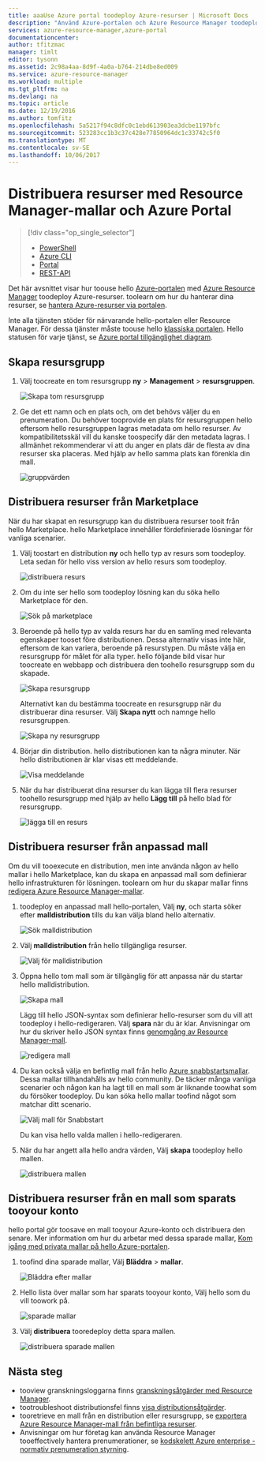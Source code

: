 ```yaml
---
title: aaaUse Azure portal toodeploy Azure-resurser | Microsoft Docs
description: "Använd Azure-portalen och Azure Resource Manager toodeploy dina resurser."
services: azure-resource-manager,azure-portal
documentationcenter: 
author: tfitzmac
manager: timlt
editor: tysonn
ms.assetid: 2c98a4aa-8d9f-4a0a-b764-214dbe8ed009
ms.service: azure-resource-manager
ms.workload: multiple
ms.tgt_pltfrm: na
ms.devlang: na
ms.topic: article
ms.date: 12/19/2016
ms.author: tomfitz
ms.openlocfilehash: 5a5217f94c8dfc0c1ebd613903ea3dcbe1197bfc
ms.sourcegitcommit: 523283cc1b3c37c428e77850964dc1c33742c5f0
ms.translationtype: MT
ms.contentlocale: sv-SE
ms.lasthandoff: 10/06/2017
---
```

# <a name="deploy-resources-with-resource-manager-templates-and-azure-portal"></a>Distribuera resurser med Resource Manager-mallar och Azure Portal
> [!div class="op_single_selector"]
> * [PowerShell](resource-group-template-deploy.md)
> * [Azure CLI](resource-group-template-deploy-cli.md)
> * [Portal](resource-group-template-deploy-portal.md)
> * [REST-API](resource-group-template-deploy-rest.md)
> 
> 

Det här avsnittet visar hur toouse hello [Azure-portalen](https://portal.azure.com) med [Azure Resource Manager](resource-group-overview.md) toodeploy Azure-resurser. toolearn om hur du hanterar dina resurser, se [hantera Azure-resurser via portalen](resource-group-portal.md).

Inte alla tjänsten stöder för närvarande hello-portalen eller Resource Manager. För dessa tjänster måste toouse hello [klassiska portalen](https://manage.windowsazure.com). Hello statusen för varje tjänst, se [Azure portal tillgänglighet diagram](https://azure.microsoft.com/features/azure-portal/availability/).

## <a name="create-resource-group"></a>Skapa resursgrupp
1. Välj toocreate en tom resursgrupp **ny** > **Management** > **resursgruppen**.
   
    ![Skapa tom resursgrupp](./media/resource-group-template-deploy-portal/create-empty-group.png)
2. Ge det ett namn och en plats och, om det behövs väljer du en prenumeration. Du behöver tooprovide en plats för resursgruppen hello eftersom hello resursgruppen lagras metadata om hello resurser. Av kompatibilitetsskäl vill du kanske toospecify där den metadata lagras. I allmänhet rekommenderar vi att du anger en plats där de flesta av dina resurser ska placeras. Med hjälp av hello samma plats kan förenkla din mall.
   
    ![gruppvärden](./media/resource-group-template-deploy-portal/set-group-properties.png)

## <a name="deploy-resources-from-marketplace"></a>Distribuera resurser från Marketplace
När du har skapat en resursgrupp kan du distribuera resurser tooit från hello Marketplace. hello Marketplace innehåller fördefinierade lösningar för vanliga scenarier.

1. Välj toostart en distribution **ny** och hello typ av resurs som toodeploy. Leta sedan för hello viss version av hello resurs som toodeploy.
   
    ![distribuera resurs](./media/resource-group-template-deploy-portal/deploy-resource.png)
2. Om du inte ser hello som toodeploy lösning kan du söka hello Marketplace för den.
   
    ![Sök på marketplace](./media/resource-group-template-deploy-portal/search-resource.png)
3. Beroende på hello typ av valda resurs har du en samling med relevanta egenskaper tooset före distributionen. Dessa alternativ visas inte här, eftersom de kan variera, beroende på resurstypen. Du måste välja en resursgrupp för målet för alla typer. hello följande bild visar hur toocreate en webbapp och distribuera den toohello resursgrupp som du skapade.
   
    ![Skapa resursgrupp](./media/resource-group-template-deploy-portal/select-existing-group.png)
   
    Alternativt kan du bestämma toocreate en resursgrupp när du distribuerar dina resurser. Välj **Skapa nytt** och namnge hello resursgruppen.
   
    ![Skapa ny resursgrupp](./media/resource-group-template-deploy-portal/select-new-group.png)
4. Börjar din distribution. hello distributionen kan ta några minuter. När hello distributionen är klar visas ett meddelande.
   
    ![Visa meddelande](./media/resource-group-template-deploy-portal/view-notification.png)
5. När du har distribuerat dina resurser du kan lägga till flera resurser toohello resursgrupp med hjälp av hello **Lägg till** på hello blad för resursgrupp.
   
    ![lägga till en resurs](./media/resource-group-template-deploy-portal/add-resource.png)

## <a name="deploy-resources-from-custom-template"></a>Distribuera resurser från anpassad mall
Om du vill tooexecute en distribution, men inte använda någon av hello mallar i hello Marketplace, kan du skapa en anpassad mall som definierar hello infrastrukturen för lösningen. toolearn om hur du skapar mallar finns [redigera Azure Resource Manager-mallar](resource-group-authoring-templates.md).

1. toodeploy en anpassad mall hello-portalen, Välj **ny**, och starta söker efter **malldistribution** tills du kan välja bland hello alternativ.
   
    ![Sök malldistribution](./media/resource-group-template-deploy-portal/search-template.png)
2. Välj **malldistribution** från hello tillgängliga resurser.
   
    ![Välj för malldistribution](./media/resource-group-template-deploy-portal/select-template.png)
3. Öppna hello tom mall som är tillgänglig för att anpassa när du startar hello malldistribution.
   
    ![Skapa mall](./media/resource-group-template-deploy-portal/show-custom-template.png)
   
    Lägg till hello JSON-syntax som definierar hello-resurser som du vill att toodeploy i hello-redigeraren. Välj **spara** när du är klar. Anvisningar om hur du skriver hello JSON syntax finns [genomgång av Resource Manager-mall](resource-manager-template-walkthrough.md).
   
    ![redigera mall](./media/resource-group-template-deploy-portal/edit-template.png)
4. Du kan också välja en befintlig mall från hello [Azure snabbstartsmallar](https://azure.microsoft.com/documentation/templates/). Dessa mallar tillhandahålls av hello community. De täcker många vanliga scenarier och någon kan ha lagt till en mall som är liknande toowhat som du försöker toodeploy. Du kan söka hello mallar toofind något som matchar ditt scenario.
   
    ![Välj mall för Snabbstart](./media/resource-group-template-deploy-portal/select-quickstart-template.png)
   
    Du kan visa hello valda mallen i hello-redigeraren.
5. När du har angett alla hello andra värden, Välj **skapa** toodeploy hello mallen. 
   
    ![distribuera mallen](./media/resource-group-template-deploy-portal/create-custom-deploy.png)

## <a name="deploy-resources-from-a-template-saved-tooyour-account"></a>Distribuera resurser från en mall som sparats tooyour konto
hello portal gör toosave en mall tooyour Azure-konto och distribuera den senare. Mer information om hur du arbetar med dessa sparade mallar, [Kom igång med privata mallar på hello Azure-portalen](../marketplace-consumer/mytemplates-getstarted.md).

1. toofind dina sparade mallar, Välj **Bläddra** > **mallar**.
   
    ![Bläddra efter mallar](./media/resource-group-template-deploy-portal/browse-templates.png)
2. Hello lista över mallar som har sparats tooyour konto, Välj hello som du vill toowork på.
   
    ![sparade mallar](./media/resource-group-template-deploy-portal/saved-templates.png)
3. Välj **distribuera** tooredeploy detta spara mallen.
   
    ![distribuera sparade mallen](./media/resource-group-template-deploy-portal/deploy-saved-template.png)

## <a name="next-steps"></a>Nästa steg
* tooview granskningsloggarna finns [granskningsåtgärder med Resource Manager](resource-group-audit.md).
* tootroubleshoot distributionsfel finns [visa distributionsåtgärder](resource-manager-deployment-operations.md).
* tooretrieve en mall från en distribution eller resursgrupp, se [exportera Azure Resource Manager-mall från befintliga resurser](resource-manager-export-template.md).
* Anvisningar om hur företag kan använda Resource Manager tooeffectively hantera prenumerationer, se [kodskelett Azure enterprise - normativ prenumeration styrning](resource-manager-subscription-governance.md).

